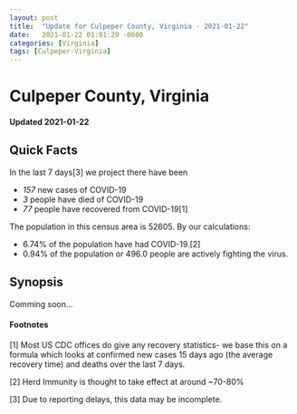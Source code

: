 ```yaml
---
layout: post
title:  "Update for Culpeper County, Virginia - 2021-01-22"
date:   2021-01-22 01:01:29 -0600
categories: [Virginia]
tags: [Culpeper-Virginia]
---
```


# Culpeper County, Virginia
#### Updated 2021-01-22

## Quick Facts

In the last 7 days[3] we project there have been
- *157* new cases of COVID-19
- *3* people have died of COVID-19
- *77* people have recovered from COVID-19[1]

The population in this census area is 52605. By our calculations:
- 6.74% of the population have had COVID-19.[2]
- 0.94% of the population or 496.0 people are actively fighting the virus.

## Synopsis

Comming soon...


#### Footnotes

[1] Most US CDC offices do give any recovery statistics- we base this on a formula which looks at confirmed new cases
15 days ago (the average recovery time) and deaths over the last 7 days.

[2] Herd Immunity is thought to take effect at around ~70-80%

[3] Due to reporting delays, this data may be incomplete.
 
    